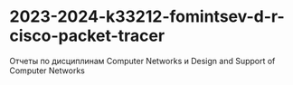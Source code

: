 # 2023-2024-k33212-fomintsev-d-r-cisco-packet-tracer
Отчеты по дисциплинам Computer Networks и Design and Support of Computer Networks
